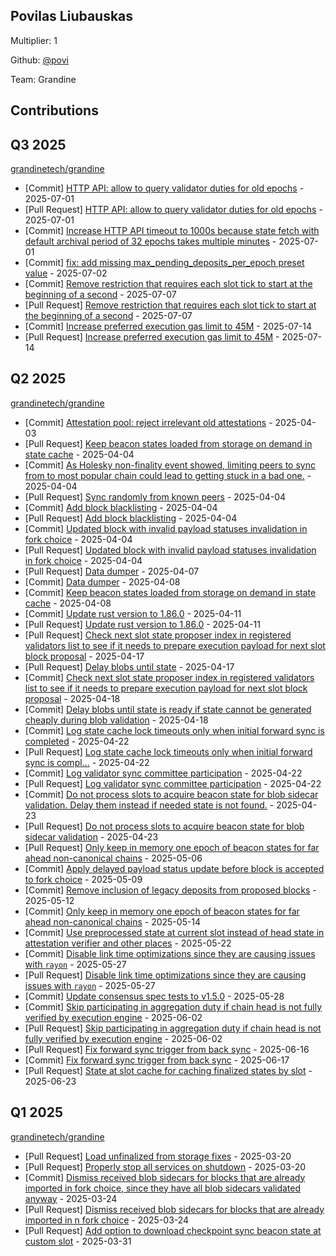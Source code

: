 
## Povilas Liubauskas
Multiplier: 1

Github: [@povi](https://github.com/povi)

Team: Grandine

## Contributions

## Q3 2025


[grandinetech/grandine](https://github.com/grandinetech/grandine)
* [Commit] [HTTP API: allow to query validator duties for old epochs](https://github.com/grandinetech/grandine/commit/4e9bc0163f566baf4f4d1cb9f451572b736648e0) - 2025-07-01
* [Pull Request] [HTTP API: allow to query validator duties for old epochs](https://github.com/grandinetech/grandine/pull/244) - 2025-07-01
* [Commit] [Increase HTTP API timeout to 1000s because state fetch with default archival period of 32 epochs takes multiple minutes](https://github.com/grandinetech/grandine/commit/97c8eff762a8326bdfdf0d5710019256f721eee2) - 2025-07-01
* [Commit] [fix: add missing max_pending_deposits_per_epoch preset value](https://github.com/grandinetech/grandine/commit/2bb1fc6c7f69de945b1500ba5979565423f0ec9f) - 2025-07-02
* [Commit] [Remove restriction that requires each slot tick to start at the beginning of a second](https://github.com/grandinetech/grandine/commit/a85d34e79d110af2b74d6de8f5e1ff68b635c32e) - 2025-07-07
* [Pull Request] [Remove restriction that requires each slot tick to start at the beginning of a second](https://github.com/grandinetech/grandine/pull/248) - 2025-07-07
* [Commit] [Increase preferred execution gas limit to 45M](https://github.com/grandinetech/grandine/commit/4d300d588cabe8c824cbb87ecbc826006933ad15) - 2025-07-14
* [Pull Request] [Increase preferred execution gas limit to 45M](https://github.com/grandinetech/grandine/pull/256) - 2025-07-14
## Q2 2025


[grandinetech/grandine](https://github.com/grandinetech/grandine)
* [Commit] [Attestation pool: reject irrelevant old attestations](https://github.com/grandinetech/grandine/commit/79277a2a69d888544fb591613d9c03deef971ebf) - 2025-04-03
* [Pull Request] [Keep beacon states loaded from storage on demand in state cache](https://github.com/grandinetech/grandine/pull/160) - 2025-04-04
* [Commit] [As Holesky non-finality event showed, limiting peers to sync from to most popular chain could lead to getting stuck in a bad one.](https://github.com/grandinetech/grandine/commit/d9e759cdf5df2d7eac5622d80bc7fae1d22e14d9) - 2025-04-04
* [Pull Request] [Sync randomly from known peers](https://github.com/grandinetech/grandine/pull/158) - 2025-04-04
* [Commit] [Add block blacklisting](https://github.com/grandinetech/grandine/commit/e155226eccae2861fb56d0e22ae40eae85e79080) - 2025-04-04
* [Pull Request] [Add block blacklisting](https://github.com/grandinetech/grandine/pull/155) - 2025-04-04
* [Commit] [Updated block with invalid payload statuses invalidation in fork choice](https://github.com/grandinetech/grandine/commit/3648ccb37224964b750c47a77916b1249f9d2d8a) - 2025-04-04
* [Pull Request] [Updated block with invalid payload statuses invalidation in fork choice](https://github.com/grandinetech/grandine/pull/154) - 2025-04-04
* [Pull Request] [Data dumper](https://github.com/grandinetech/grandine/pull/163) - 2025-04-07
* [Commit] [Data dumper](https://github.com/grandinetech/grandine/commit/47b771c7147af84296154ed401db0dabc50208e2) - 2025-04-08
* [Commit] [Keep beacon states loaded from storage on demand in state cache](https://github.com/grandinetech/grandine/commit/ce7476aa0a0dc3eb5438814d796e2726aa07cc32) - 2025-04-08
* [Commit] [Update rust version to 1.86.0](https://github.com/grandinetech/grandine/commit/20803bbc4c198ec8aa4f0fa56880e1335b5174e1) - 2025-04-11
* [Pull Request] [Update rust version to 1.86.0](https://github.com/grandinetech/grandine/pull/172) - 2025-04-11
* [Pull Request] [Check next slot state proposer index in registered validators list to see if it needs to prepare execution payload for next slot block proposal](https://github.com/grandinetech/grandine/pull/185) - 2025-04-17
* [Pull Request] [Delay blobs until state](https://github.com/grandinetech/grandine/pull/183) - 2025-04-17
* [Commit] [Check next slot state proposer index in registered validators list to see if it needs to prepare execution payload for next slot block proposal](https://github.com/grandinetech/grandine/commit/e1af742face1a7af68fbcb8ed1845d7ade27e953) - 2025-04-18
* [Commit] [Delay blobs until state is ready if state cannot be generated cheaply during blob validation](https://github.com/grandinetech/grandine/commit/f6d472f38b7f0229b552f91f584e7c64b64ea068) - 2025-04-18
* [Commit] [Log state cache lock timeouts only when initial forward sync is completed](https://github.com/grandinetech/grandine/commit/072cf386d36ceefe43d1602d0e56675dabf1473e) - 2025-04-22
* [Pull Request] [Log state cache lock timeouts only when initial forward sync is compl…](https://github.com/grandinetech/grandine/pull/190) - 2025-04-22
* [Commit] [Log validator sync committee participation](https://github.com/grandinetech/grandine/commit/46ef4dca3670f02b307f8e1702a872738f82e9b4) - 2025-04-22
* [Pull Request] [Log validator sync committee participation](https://github.com/grandinetech/grandine/pull/188) - 2025-04-22
* [Commit] [Do not process slots to acquire beacon state for blob sidecar validation. Delay them instead if needed state is not found.](https://github.com/grandinetech/grandine/commit/1818232735c6b22de2da3d0fc007953308f8a2da) - 2025-04-23
* [Pull Request] [Do not process slots to acquire beacon state for blob sidecar validation](https://github.com/grandinetech/grandine/pull/192) - 2025-04-23
* [Pull Request] [Only keep in memory one epoch of beacon states for far ahead non-canonical chains](https://github.com/grandinetech/grandine/pull/201) - 2025-05-06
* [Commit] [Apply delayed payload status update before block is accepted to fork choice](https://github.com/grandinetech/grandine/commit/7d97118aa237f002bfa16cbc3b91fb1473150c06) - 2025-05-09
* [Commit] [Remove inclusion of legacy deposits from proposed blocks](https://github.com/grandinetech/grandine/commit/351f52c02d559c94f0b76849c5eeb3fbdb46f12a) - 2025-05-12
* [Commit] [Only keep in memory one epoch of beacon states for far ahead non-canonical chains](https://github.com/grandinetech/grandine/commit/fc5638e3cfe8445c79e3ff76936f8330ef9da06b) - 2025-05-14
* [Commit] [Use preprocessed state at current slot instead of head state in attestation verifier and other places](https://github.com/grandinetech/grandine/commit/18a073146c50890f2ae128aaf1698feaa4fbac9e) - 2025-05-22
* [Commit] [Disable link time optimizations since they are causing issues with `rayon`](https://github.com/grandinetech/grandine/commit/ab9fb5b27dfff22d065924f6ec88373eef72eba8) - 2025-05-27
* [Pull Request] [Disable link time optimizations since they are causing issues with `rayon`](https://github.com/grandinetech/grandine/pull/212) - 2025-05-27
* [Commit] [Update consensus spec tests to v1.5.0](https://github.com/grandinetech/grandine/commit/558422abfb682b4663f94ad57f106f48916e53c6) - 2025-05-28
* [Commit] [Skip participating in aggregation duty if chain head is not fully verified by execution engine](https://github.com/grandinetech/grandine/commit/38c4787ca401b5f70110f97db774acfabad36f88) - 2025-06-02
* [Pull Request] [Skip participating in aggregation duty if chain head is not fully verified by execution engine](https://github.com/grandinetech/grandine/pull/218) - 2025-06-02
* [Pull Request] [Fix forward sync trigger from back sync](https://github.com/grandinetech/grandine/pull/231) - 2025-06-16
* [Commit] [Fix forward sync trigger from back sync](https://github.com/grandinetech/grandine/commit/58a5788e0cbaf273baa3c2821c09c1cd4233dec7) - 2025-06-17
* [Pull Request] [State at slot cache for caching finalized states by slot](https://github.com/grandinetech/grandine/pull/234) - 2025-06-23
## Q1 2025

[grandinetech/grandine](https://github.com/grandinetech/grandine)
* [Pull Request] [Load unfinalized from storage fixes](https://github.com/grandinetech/grandine/pull/137) - 2025-03-20
* [Pull Request] [Properly stop all services on shutdown](https://github.com/grandinetech/grandine/pull/136) - 2025-03-20
* [Commit] [Dismiss received blob sidecars for blocks that are already imported in fork choice, since they have all blob sidecars validated anyway](https://github.com/grandinetech/grandine/commit/f67342dc9f9291817ac48314e977cdadf46b27b8) - 2025-03-24
* [Pull Request] [Dismiss received blob sidecars for blocks that are already imported in n fork choice](https://github.com/grandinetech/grandine/pull/140) - 2025-03-24
* [Pull Request] [Add option to download checkpoint sync beacon state at custom slot](https://github.com/grandinetech/grandine/pull/144) - 2025-03-31

